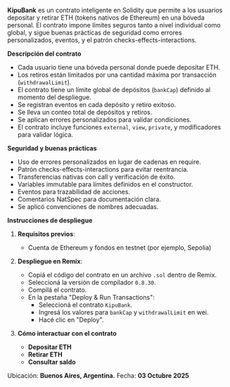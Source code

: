 **KipuBank** es un contrato inteligente en Solidity que permite a los usuarios depositar y retirar ETH (tokens nativos de Ethereum) en una bóveda personal. El contrato impone límites seguros tanto a nivel individual como global, y sigue buenas prácticas de seguridad como errores personalizados, eventos, y el patrón checks-effects-interactions.

**Descripción del contrato**
- Cada usuario tiene una bóveda personal donde puede depositar ETH.
- Los retiros están limitados por una cantidad máxima por transacción (`withdrawalLimit`).
- El contrato tiene un límite global de depósitos (`bankCap`) definido al momento del despliegue.
- Se registran eventos en cada depósito y retiro exitoso.
- Se lleva un conteo total de depósitos y retiros.
- Se aplican errores personalizados para validar condiciones.
- El contrato incluye funciones `external`, `view`, `private`, y modificadores para validar lógica.

**Seguridad y buenas prácticas**
- Uso de errores personalizados en lugar de cadenas en require.
- Patrón checks-effects-interactions para evitar reentrancia.
- Transferencias nativas con call y verificación de éxito.
- Variables immutable para límites definidos en el constructor.
- Eventos para trazabilidad de acciones.
- Comentarios NatSpec para documentación clara. 
- Se aplicó convenciones de nombres adecuadas.

**Instrucciones de despliegue**
1. **Requisitos previos**:
   - Cuenta de Ethereum y fondos en testnet (por ejemplo, Sepolia)

2. **Despliegue en Remix**:
   - Copiá el código del contrato en un archivo `.sol` dentro de Remix.
   - Seleccioná la versión de compilador `0.8.30`.
   - Compilá el contrato.
   - En la pestaña "Deploy & Run Transactions":
     - Seleccioná el contrato `KipuBank`.
     - Ingresá los valores para `bankCap` y `withdrawalLimit` en wei.
     - Hacé clic en "Deploy".

3. **Cómo interactuar con el contrato**
   - **Depositar ETH**
   - **Retirar ETH**
   - **Consultar saldo**




Ubicación: **Buenos Aires, Argentina.** 
Fecha:     **03 Octubre 2025**
